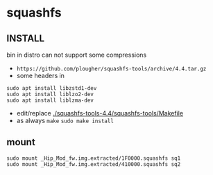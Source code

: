 # squashfs

## INSTALL

bin in distro can not support some compressions

- `https://github.com/plougher/squashfs-tools/archive/4.4.tar.gz`
- some headers in
```
sudo apt install libzstd1-dev
sudo apt install liblzo2-dev
sudo apt install liblzma-dev
```
- edit/replace [./squashfs-tools-4.4/squashfs-tools/Makefile](/INFO/squashfs/Makefile)
- as always `make` `sudo make install`

## mount

```
sudo mount _Hip_Mod_fw.img.extracted/1F0000.squashfs sq1
sudo mount _Hip_Mod_fw.img.extracted/410000.squashfs sq2
```
